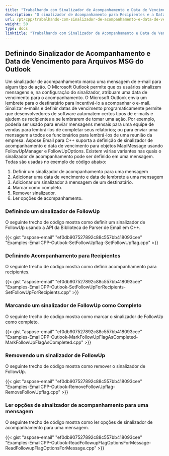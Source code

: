 ```yaml
---
title: "Trabalhando com Sinalizador de Acompanhamento e Data de Vencimento para Arquivos MSG do Outlook em C++"
description: "O sinalizador de Acompanhamento para Recipientes e a Data de Vencimento para Arquivos MSG do Outlook podem ser definidos ou removidos usando a API da Biblioteca de Parser de Email em C++."
url: /pt/cpp/trabalhando-com-sinalizador-de-acompanhamento-e-data-de-vencimento-para-arquivos-msg-do-outlook/
weight: 50
type: docs
linktitle: "Trabalhando com Sinalizador de Acompanhamento e Data de Vencimento para Arquivos MSG do Outlook"
---
```


## **Definindo Sinalizador de Acompanhamento e Data de Vencimento para Arquivos MSG do Outlook**
Um sinalizador de acompanhamento marca uma mensagem de e-mail para algum tipo de ação. O Microsoft Outlook permite que os usuários sinalizem mensagens e, na configuração do sinalizador, atribuam uma data de vencimento para o acompanhamento. O Microsoft Outlook envia um lembrete para o destinatário para incentivá-lo a acompanhar o e-mail. Sinalizar e-mails e definir datas de vencimento programaticamente permite que desenvolvedores de software automatem certos tipos de e-mails e ajudem os recipientes a se lembrarem de tomar uma ação. Por exemplo, poderia ser usado para enviar mensagens mensais para uma equipe de vendas para lembrá-los de completar seus relatórios; ou para enviar uma mensagem a todos os funcionários para lembrá-los de uma reunião da empresa. Aspose.Email para C++ suporta a definição de sinalizador de acompanhamento e data de vencimento para objetos MapiMessage usando FollowUpManager e FollowUpOptions. Existem várias variantes nas quais o sinalizador de acompanhamento pode ser definido em uma mensagem. Todas são usadas no exemplo de código abaixo:

1. Definir um sinalizador de acompanhamento para uma mensagem
1. Adicionar uma data de vencimento e data de lembrete a uma mensagem
1. Adicionar um sinalizador à mensagem de um destinatário.
1. Marcar como completo.
1. Remover sinalizador.
1. Ler opções de acompanhamento.

### **Definindo um sinalizador de FollowUp**
O seguinte trecho de código mostra como definir um sinalizador de FollowUp usando a API da Biblioteca de Parser de Email em C++.

{{< gist "aspose-email" "ef0db907527892c88c557bb418093cee" "Examples-EmailCPP-Outlook-SetFollowUpflag-SetFollowUpflag.cpp" >}}

### **Definindo Acompanhamento para Recipientes**
O seguinte trecho de código mostra como definir acompanhamento para recipientes.

{{< gist "aspose-email" "ef0db907527892c88c557bb418093cee" "Examples-EmailCPP-Outlook-SetFollowUpForRecipients-SetFollowUpForRecipients.cpp" >}}

### **Marcando um sinalizador de FollowUp como Completo**
O seguinte trecho de código mostra como marcar o sinalizador de FollowUp como completo.

{{< gist "aspose-email" "ef0db907527892c88c557bb418093cee" "Examples-EmailCPP-Outlook-MarkFollowUpFlagAsCompleted-MarkFollowUpFlagAsCompleted.cpp" >}}

### **Removendo um sinalizador de FollowUp**
O seguinte trecho de código mostra como remover o sinalizador de FollowUp.

{{< gist "aspose-email" "ef0db907527892c88c557bb418093cee" "Examples-EmailCPP-Outlook-RemoveFollowUpflag-RemoveFollowUpflag.cpp" >}}

### **Ler opções de sinalizador de acompanhamento para uma mensagem**
O seguinte trecho de código mostra como ler opções de sinalizador de acompanhamento para uma mensagem.

{{< gist "aspose-email" "ef0db907527892c88c557bb418093cee" "Examples-EmailCPP-Outlook-ReadFollowupFlagOptionsForMessage-ReadFollowupFlagOptionsForMessage.cpp" >}}